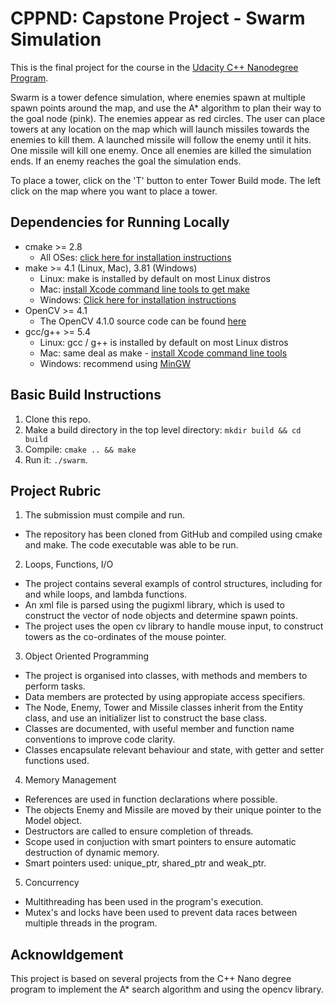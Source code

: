 # CPPND: Capstone Project - Swarm Simulation

This is the final project for the course in the [Udacity C++ Nanodegree Program](https://www.udacity.com/course/c-plus-plus-nanodegree--nd213). 

Swarm is a tower defence simulation, where enemies spawn at multiple spawn points around the map, and use the A* algorithm to plan their way to
the goal node (pink). The enemies appear as red circles. The user can place towers at any location on the map which will launch missiles towards
the enemies to kill them. A launched missile will follow the enemy until it hits. One missile will kill one enemy. Once all enemies are killed
the simulation ends. If an enemy reaches the goal the simulation ends.

To place a tower, click on the 'T' button to enter Tower Build mode. The left click on the map where you want to place a tower.

## Dependencies for Running Locally
* cmake >= 2.8
  * All OSes: [click here for installation instructions](https://cmake.org/install/)
* make >= 4.1 (Linux, Mac), 3.81 (Windows)
  * Linux: make is installed by default on most Linux distros
  * Mac: [install Xcode command line tools to get make](https://developer.apple.com/xcode/features/)
  * Windows: [Click here for installation instructions](http://gnuwin32.sourceforge.net/packages/make.htm)
* OpenCV >= 4.1
  * The OpenCV 4.1.0 source code can be found [here](https://github.com/opencv/opencv/tree/4.1.0)
* gcc/g++ >= 5.4
  * Linux: gcc / g++ is installed by default on most Linux distros
  * Mac: same deal as make - [install Xcode command line tools](https://developer.apple.com/xcode/features/)
  * Windows: recommend using [MinGW](http://www.mingw.org/)

## Basic Build Instructions

1. Clone this repo.
2. Make a build directory in the top level directory: `mkdir build && cd build`
3. Compile: `cmake .. && make`
4. Run it: `./swarm`.

## Project Rubric

1. The submission must compile and run.
  * The repository has been cloned from GitHub and compiled using cmake and make. The code executable was able to be run.

2. Loops, Functions, I/O
  * The project contains several exampls of control structures, including for and while loops, and lambda functions.
  * An xml file is parsed using the pugixml library, which is used to construct the vector of node objects and determine spawn points.
  * The project uses the open cv library to handle mouse input, to construct towers as the co-ordinates of the mouse pointer.

3. Object Oriented Programming
  * The project is organised into classes, with methods and members to perform tasks.
  * Data members are protected by using appropiate access specifiers.
  * The Node, Enemy, Tower and Missile classes inherit from the Entity class, and use an initializer list to construct the base class.
  * Classes are documented, with useful member and function name conventions to improve code clarity.
  * Classes encapsulate relevant behaviour and state, with getter and setter functions used.

4. Memory Management
  * References are used in function declarations where possible.
  * The objects Enemy and Missile are moved by their unique pointer to the Model object.
  * Destructors are called to ensure completion of threads.
  * Scope used in conjuction with smart pointers to ensure automatic destruction of dynamic memory.
  * Smart pointers used: unique_ptr, shared_ptr and weak_ptr.

5. Concurrency
  * Multithreading has been used in the program's execution.
  * Mutex's and locks have been used to prevent data races between multiple threads in the program.

## Acknowldgement

This project is based on several projects from the C++ Nano degree program to implement the A* search algorithm and using the opencv library.